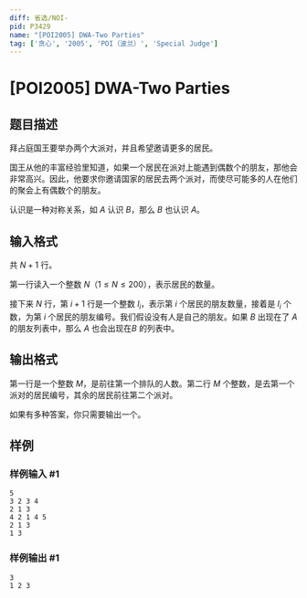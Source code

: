 ```yaml
---
diff: 省选/NOI-
pid: P3429
name: "[POI2005] DWA-Two Parties"
tag: ['贪心', '2005', 'POI（波兰）', 'Special Judge']
---
```

# [POI2005] DWA-Two Parties
## 题目描述

拜占庭国王要举办两个大派对，并且希望邀请更多的居民。

国王从他的丰富经验里知道，如果一个居民在派对上能遇到偶数个的朋友，那他会非常高兴。因此，他要求你邀请国家的居民去两个派对，而使尽可能多的人在他们的聚会上有偶数个的朋友。

认识是一种对称关系，如 $A$ 认识 $B$，那么 $B$ 也认识 $A$。

## 输入格式

共 $N+1$ 行。

第一行读入一个整数 $N$（$1\le N\le 200$），表示居民的数量。

接下来 $N$ 行，第 $i+1$ 行是一个整数 $l_i$，表示第 $i$ 个居民的朋友数量，接着是 $l_i$ 个数，为第 $i$ 个居民的朋友编号。我们假设没有人是自己的朋友。如果 $B$ 出现在了 $A$ 的朋友列表中，那么 $A$ 也会出现在$B$ 的列表中。

## 输出格式

第一行是一个整数 $M$，是前往第一个排队的人数。第二行 $M$ 个整数，是去第一个派对的居民编号，其余的居民前往第二个派对。

如果有多种答案，你只需要输出一个。

## 样例

### 样例输入 #1
```
5
3 2 3 4
2 1 3
4 2 1 4 5
2 1 3
1 3
```
### 样例输出 #1
```
3
1 2 3
```
